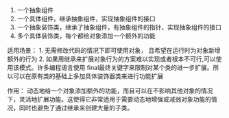 1. 一个抽象组件
2. 一个具体组件，继承抽象组件，实现抽象组件的接口
3. 一个抽象装饰类，继承了抽象组件，有抽象组件的指针，实现抽象组件的接口
4. 多个具体装饰类，每个都给对象添加一个额外的功能


适用场景：
    1. 无需修改代码的情况下即可使用对象， 且希望在运行时为对象新增额外的行为
    2. 如果用继承来扩展对象行为的方案难以实现或者根本不可行,可以使用该模式。许多编程语言使用 final最终关键字来限制对某个类的进一步扩展。所以可以在原有类的基础上多加具体装饰器类来进行功能扩展
    
作用：
    动态地给一个对象添加额外的功能，而且可以在不影响其他对象的情况下，灵活地扩展功能。这使得它非常适用于需要动态地增强或减弱对象功能的情况，同时也避免了通过继承来创建大量的子类。